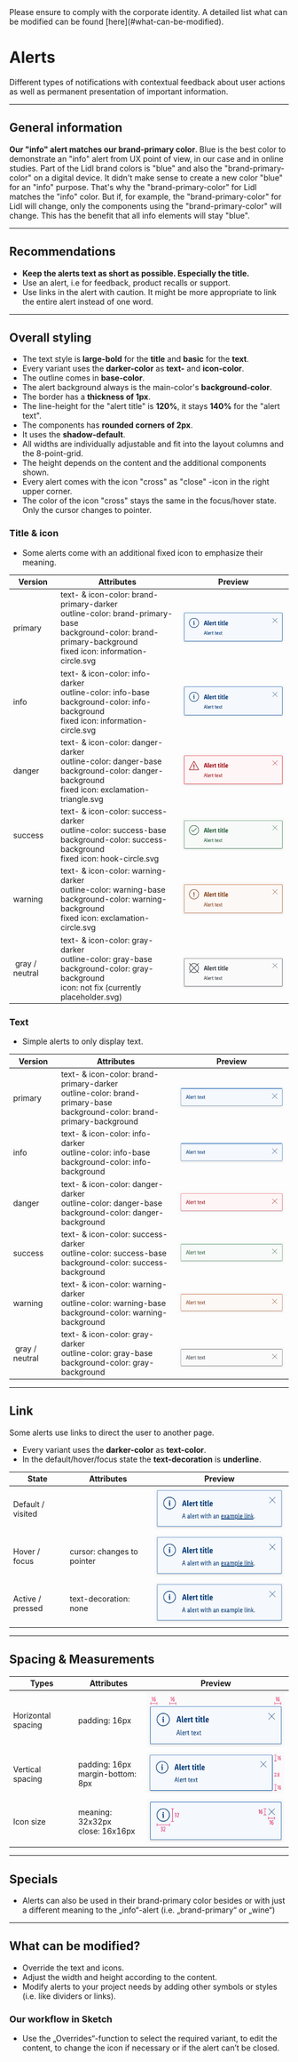 <AlertInfo alertHeadline="Modifiable">
Please ensure to comply with the corporate identity. A detailed list what can be modified can be found [here](#what-can-be-modified).
</AlertInfo>

# Alerts

Different types of notifications with contextual feedback about user actions as well as permanent presentation of important information.

---

## General information

**Our "info" alert matches our brand-primary color**. Blue is the best color to demonstrate an "info" alert from UX point of view, in our case and in online studies. Part of the Lidl brand colors is "blue" and also the "brand-primary-color" on a digital device. It didn't make sense to create a new color "blue" for an "info" purpose. That's why the "brand-primary-color" for Lidl matches the "info" color. But if, for example, the "brand-primary-color" for Lidl will change, only the components using the "brand-primary-color" will change. This has the benefit that all info elements will stay "blue".

---

## Recommendations

- **Keep the alerts text as short as possible. Especially the title.**
- Use an alert, i.e for feedback, product recalls or support.
- Use links in the alert with caution. It might be more appropriate to link the entire alert instead of one word.

---

## Overall styling

- The text style is **large-bold** for the **title** and **basic** for the **text**.
- Every variant uses the **darker-color** as **text-** and **icon-color**.
- The outline comes in **base-color**.
- The alert background always is the main-color's **background-color**.
- The border has a **thickness of 1px**.
- The line-height for the "alert title" is **120%**, it stays **140%** for the "alert text".
- The components has **rounded corners of 2px**.
- It uses the **shadow-default**.
- All widths are individually adjustable and fit into the layout columns and the 8-point-grid.
- The height depends on the content and the additional components shown.
- Every alert comes with the icon "cross" as "close" -icon in the right upper corner.
- The color of the icon "cross" stays the same in the focus/hover state. Only the cursor changes to pointer.

### Title & icon

- Some alerts come with an additional fixed icon to emphasize their meaning.

| Version | Attributes | Preview |
|---|---|---|
| primary | text- & icon-color: brand-primary-darker<br>outline-color: brand-primary-base<br>background-color: brand-primary-background<br>fixed icon: information-circle.svg | ![info](assets/with-title/info@1x.png) |
| info | text- & icon-color: info-darker<br>outline-color: info-base<br>background-color: info-background<br>fixed icon: information-circle.svg | ![info](assets/with-title/info@1x.png) |
| danger | text- & icon-color: danger-darker<br>outline-color: danger-base<br>background-color: danger-background<br>fixed icon: exclamation-triangle.svg | ![danger](assets/with-title/danger@1x.png) |
| success | text- & icon-color: success-darker<br>outline-color: success-base<br>background-color: success-background<br>fixed icon: hook-circle.svg | ![success](assets/with-title/success@1x.png) |
| warning | text- & icon-color: warning-darker<br>outline-color: warning-base<br>background-color: warning-background<br>fixed icon: exclamation-circle.svg | ![warning](assets/with-title/warning@1x.png) |
| gray / neutral | text- & icon-color: gray-darker<br>outline-color: gray-base<br>background-color: gray-background<br>icon: not fix (currently placeholder.svg) | ![gray-neutral](assets/with-title/gray-neutral@1x.png) |

### Text

- Simple alerts to only display text.

| Version | Attributes | Preview |
|---|---|---|
| primary | text- & icon-color: brand-primary-darker<br>outline-color: brand-primary-base<br>background-color: brand-primary-background | ![info](assets/text/info@1x.png) |
| info | text- & icon-color: info-darker<br>outline-color: info-base<br>background-color: info-background | ![info](assets/text/info@1x.png) |
| danger | text- & icon-color: danger-darker<br>outline-color: danger-base<br>background-color: danger-background | ![danger](assets/text/danger@1x.png) |
| success | text- & icon-color: success-darker<br>outline-color: success-base<br>background-color: success-background | ![success](assets/text/success@1x.png) |
| warning | text- & icon-color: warning-darker<br>outline-color: warning-base<br>background-color: warning-background | ![warning](assets/text/warning@1x.png) |
| gray / neutral | text- & icon-color: gray-darker<br>outline-color: gray-base<br>background-color: gray-background | ![gray-neutral](assets/text/gray-neutral@1x.png) |

---

## Link

Some alerts use links to direct the user to another page.

- Every variant uses the **darker-color** as **text-color**.
- In the default/hover/focus state the **text-decoration** is **underline**.

| State | Attributes | Preview |
|---|---|---|
| Default / visited |  | ![alert link default](assets/link/default-hover-info@1x.png) |
| Hover / focus | cursor: changes to pointer  | ![alert link hover](assets/link/default-hover-info@1x.png) |
| Active / pressed | text-decoration: none | ![alert link active](assets/link/active-pressed-info@1x.png) |

---

## Spacing & Measurements

| Types | Attributes | Preview |
|---|---|---|
| Horizontal spacing | padding: 16px | ![Horizontal spacing](assets/measurements/horizontal-spacing@1x.png) |
| Vertical spacing | padding: 16px<br>margin-bottom: 8px | ![Vertical spacing](assets/measurements/vertical-spacing@1x.png) |
| Icon size | meaning: 32x32px<br>close: 16x16px | ![Icon size](assets/measurements/icon-size@1x.png) |

---

## Specials

- Alerts can also be used in their brand-primary color besides or with just a different meaning to the „info“-alert (i.e. „brand-primary“ or „wine“)

---

## What can be modified?

- Override the text and icons.
- Adjust the width and height according to the content.
- Modify alerts to your project needs by adding other symbols or styles (i.e. like dividers or links).

### Our workflow in Sketch

- Use the „Overrides“-function to select the required variant, to edit the content, to change the icon if necessary or if the alert can’t be closed.
